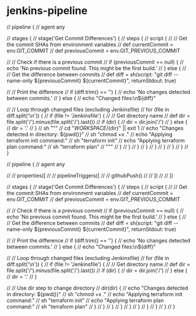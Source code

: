 # jenkins-pipeline
// pipeline {
//   agent any

//   stages {
//     stage('Get Commit Differences') {
//       steps {
//         script {
//           // Get the commit SHAs from environment variables
//           def currentCommit = env.GIT_COMMIT
//           def previousCommit = env.GIT_PREVIOUS_COMMIT

//           // Check if there is a previous commit
//           if (previousCommit == null) {
//             echo 'No previous commit found. This might be the first build.'
//           } else {
//             // Get the difference between commits
//             def diff = sh(script: "git diff --name-only ${previousCommit} ${currentCommit}", returnStdout: true)

//             // Print the difference 
//             if (diff.trim() == '') {
//               echo 'No changes detected between commits.'
//             } else {
//               echo "Changed files:\n${diff}"

//               // Loop through changed files (excluding Jenkinsfile)
//               for (file in diff.split('\n')) {
//                 if (file != 'Jenkinsfile') {
//                   // Get directory name
//                   def dir = file.split('/').minus(file.split('/').last())
//                   if (dir) {
//                     dir = dir.join('/')
//                   } else {
//                     dir = '.'
//                   }
//                   sh """
//                       cd "${WORKSPACE}/${dir}" || exit 1
//                       echo "Changes detected in directory: ${pwd()}"
//                       sh "chmod +x ."
//                       echo "Applying terraform init command:"
//                       sh "terraform init"
//                       echo "Applying terraform plan command:"
//                       sh "terraform plan"
//                   """
//                 }
//               }
//             }
//           }
//         }
//       }
//     }
//   }
// }

// pipeline {
//   agent any

//   // properties([
//   //     pipelineTriggers([
//   //         githubPush()
//   //     ])
//   // ])

//   stages {
//     stage('Get Commit Differences') {
//       steps {
//         script {
//           // Get the commit SHAs from environment variables
//           def currentCommit = env.GIT_COMMIT
//           def previousCommit = env.GIT_PREVIOUS_COMMIT

//           // Check if there is a previous commit
//           if (previousCommit == null) {
//             echo 'No previous commit found. This might be the first build.'
//           } else {
//             // Get the difference between commits
//             def diff = sh(script: "git diff --name-only ${previousCommit} ${currentCommit}", returnStdout: true)

//             // Print the difference
//             if (diff.trim() == '') {
//               echo 'No changes detected between commits.'
//             } else {
//               echo "Changed files:\n${diff}"

//               // Loop through changed files (excluding Jenkinsfile)
//               for (file in diff.split('\n')) {
//                 if (file != 'Jenkinsfile') {
//                   // Get directory name
//                   def dir = file.split('/').minus(file.split('/').last())
//                   if (dir) {
//                     dir = dir.join('/')
//                   } else {
//                     dir = '.'
//                   }
                  
//                   // Use dir step to change directory
//                   dir(dir) {
//                     echo "Changes detected in directory: ${pwd()}"
//                     sh "chmod +x ."
//                     echo "Applying terraform init command:"
//                     sh "terraform init"
//                     echo "Applying terraform plan command:"
//                     sh "terraform plan"
//                   }
//                 }
//               }
//             }
//           }
//         }
//       }
//     }
//   }
// }